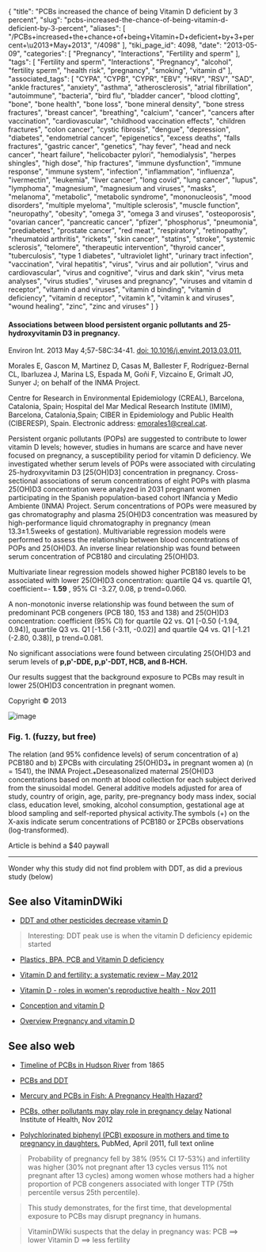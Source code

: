 {
    "title": "PCBs increased the chance of being Vitamin D deficient by 3 percent",
    "slug": "pcbs-increased-the-chance-of-being-vitamin-d-deficient-by-3-percent",
    "aliases": [
        "/PCBs+increased+the+chance+of+being+Vitamin+D+deficient+by+3+percent+\u2013+May+2013",
        "/4098"
    ],
    "tiki_page_id": 4098,
    "date": "2013-05-09",
    "categories": [
        "Pregnancy",
        "Interactions",
        "Fertility and sperm"
    ],
    "tags": [
        "Fertility and sperm",
        "Interactions",
        "Pregnancy",
        "alcohol",
        "fertility sperm",
        "health risk",
        "pregnancy",
        "smoking",
        "vitamin d"
    ],
    "associated_tags": [
        "CYPA",
        "CYPB",
        "CYPR",
        "EBV",
        "HRV",
        "RSV",
        "SAD",
        "ankle fractures",
        "anxiety",
        "asthma",
        "atherosclerosis",
        "atrial fibrillation",
        "autoimmune",
        "bacteria",
        "bird flu",
        "bladder cancer",
        "blood clotting",
        "bone",
        "bone health",
        "bone loss",
        "bone mineral density",
        "bone stress fractures",
        "breast cancer",
        "breathing",
        "calcium",
        "cancer",
        "cancers after vaccination",
        "cardiovascular",
        "childhood vaccination effects",
        "children fractures",
        "colon cancer",
        "cystic fibrosis",
        "dengue",
        "depression",
        "diabetes",
        "endometrial cancer",
        "epigenetics",
        "excess deaths",
        "falls fractures",
        "gastric cancer",
        "genetics",
        "hay fever",
        "head and neck cancer",
        "heart failure",
        "helicobacter pylori",
        "hemodialysis",
        "herpes shingles",
        "high dose",
        "hip fractures",
        "immune dysfunction",
        "immune response",
        "immune system",
        "infection",
        "inflammation",
        "influenza",
        "ivermectin",
        "leukemia",
        "liver cancer",
        "long covid",
        "lung cancer",
        "lupus",
        "lymphoma",
        "magnesium",
        "magnesium and viruses",
        "masks",
        "melanoma",
        "metabolic",
        "metabolic syndrome",
        "mononucleosis",
        "mood disorders",
        "multiple myeloma",
        "multiple sclerosis",
        "muscle function",
        "neuropathy",
        "obesity",
        "omega 3",
        "omega 3 and viruses",
        "osteoporosis",
        "ovarian cancer",
        "pancreatic cancer",
        "pfizer",
        "phosphorus",
        "pneumonia",
        "prediabetes",
        "prostate cancer",
        "red meat",
        "respiratory",
        "retinopathy",
        "rheumatoid arthritis",
        "rickets",
        "skin cancer",
        "statins",
        "stroke",
        "systemic sclerosis",
        "telomere",
        "therapeutic intervention",
        "thyroid cancer",
        "tuberculosis",
        "type 1 diabetes",
        "ultraviolet light",
        "urinary tract infection",
        "vaccination",
        "viral hepatitis",
        "virus",
        "virus and air pollution",
        "virus and cardiovascular",
        "virus and cognitive",
        "virus and dark skin",
        "virus meta analyses",
        "virus studies",
        "viruses and pregnancy",
        "viruses and vitamin d receptor",
        "vitamin d and viruses",
        "vitamin d binding",
        "vitamin d deficiency",
        "vitamin d receptor",
        "vitamin k",
        "vitamin k and viruses",
        "wound healing",
        "zinc",
        "zinc and viruses"
    ]
}


#### Associations between blood persistent organic pollutants and 25-hydroxyvitamin D3 in pregnancy.

Environ Int. 2013 May 4;57-58C:34-41. [doi: 10.1016/j.envint.2013.03.011.](https://doi.org/10.1016/j.envint.2013.03.011.) 

Morales E, Gascon M, Martinez D, Casas M, Ballester F, Rodríguez-Bernal CL, Ibarluzea J, Marina LS, Espada M, Goñi F, Vizcaino E, Grimalt JO, Sunyer J; on behalf of the INMA Project.

Centre for Research in Environmental Epidemiology (CREAL), Barcelona, Catalonia, Spain; Hospital del Mar Medical Research Institute (IMIM), Barcelona, Catalonia,Spain; CIBER in Epidemiology and Public Health (CIBERESP), Spain. Electronic address: emorales1@creal.cat.

Persistent organic pollutants (POPs) are suggested to contribute to lower vitamin D levels; however, studies in humans are scarce and have never focused on pregnancy, a susceptibility period for vitamin D deficiency. We investigated whether serum levels of POPs were associated with circulating 25-hydroxyvitamin D3 <span>[25(OH)D3]</span> concentration in pregnancy. Cross-sectional associations of serum concentrations of eight POPs with plasma 25(OH)D3 concentration were analyzed in 2031 pregnant women participating in the Spanish population-based cohort INfancia y Medio Ambiente (INMA) Project. Serum concentrations of POPs were measured by gas chromatography and plasma 25(OH)D3 concentration was measured by high-performance liquid chromatography in pregnancy (mean 13.3±1.5weeks of gestation). Multivariable regression models were performed to assess the relationship between blood concentrations of POPs and 25(OH)D3. An inverse linear relationship was found between serum concentration of PCB180 and circulating 25(OH)D3. 

Multivariate linear regression models showed higher PCB180 levels to be associated with lower 25(OH)D3 concentration: quartile Q4 vs. quartile Q1, coefficient=- **1.59** , 95% CI -3.27, 0.08, p trend=0.060. 

A non-monotonic inverse relationship was found between the sum of predominant PCB congeners (PCB 180, 153 and 138) and 25(OH)D3 concentration: coefficient (95% CI) for quartile Q2 vs. Q1 <span>[-0.50 (-1.94, 0.94)]</span>, quartile Q3 vs. Q1 <span>[-1.56 (-3.11, -0.02)]</span> and quartile Q4 vs. Q1 <span>[-1.21 (-2.80, 0.38)]</span>, p trend=0.081. 

No significant associations were found between circulating 25(OH)D3 and serum levels of  **p,p'-DDE, p,p'-DDT, HCB, and ß-HCH.**  

Our results suggest that the background exposure to PCBs may result in lower 25(OH)D3 concentration in pregnant women.

Copyright © 2013

<img src="https://d378j1rmrlek7x.cloudfront.net/attachments/jpeg/pcb.jpg" alt="image">

### Fig. 1.  (fuzzy, but free)

The relation (and 95% confidence levels) of serum concentration of a) PCB180 and b) ΣPCBs with circulating 25(OH)D3⁎ in pregnant women a) (n = 1541), the INMA Project.⁎Deseasonalized maternal 25(OH)D3 concentrations based on month at blood collection for each subject derived from the sinusoidal model. General additive models adjusted for area of study, country of origin, age, parity, pre-pregnancy body mass index, social class, education level, smoking, alcohol consumption, gestational age at blood sampling and self-reported physical activity.The symbols (+) on the X-axis indicate serum concentrations of PCB180 or ΣPCBs observations (log-transformed). 

Article is behind a $40 paywall

---

Wonder why this study did not find problem with DDT, as did a previous study (below)

## See also VitaminDWiki

* [DDT and other pesticides decrease vitamin D](/tags/ddt-and-other-pesticides-decrease-vitamin-d.html)

> Interesting: DDT peak use is when the vitamin D deficiency epidemic started

* [Plastics, BPA, PCB and Vitamin D deficiency](/tags/plastics-bpa-pcb-and-vitamin-d-deficiency.html)

* [Vitamin D and fertility: a systematic review – May 2012](/tags/vitamin-d-and-fertility-a-systematic-review-may-2012.html)

* [Vitamin D - roles in women's reproductive health - Nov 2011](/tags/vitamin-d-roles-in-womens-reproductive-health-nov-2011.html)

* [Conception and vitamin D](/tags/conception-and-vitamin-d.html)

* [Overview Pregnancy and vitamin D](/tags/overview-pregnancy-and-vitamin-d.html)

## See also web

* [Timeline of PCBs in Hudson River](http://www.clearwater.org/news/timeline.html) from 1865

* [PCBs and DDT](http://pollutioninpeople.org/toxics/pcbs_ddt)

* [Mercury and PCBs in Fish: A Pregnancy Health Hazard?](http://www.pregnancy-info.net/mercury_fish_pcbs.html)

* [PCBs, other pollutants may play role in pregnancy delay](http://www.nih.gov/news/health/nov2012/nichd-14.htm)  National Institute of Health, Nov 2012

* [Polychlorinated biphenyl (PCB) exposure in mothers and time to pregnancy in daughters.](http://www.ncbi.nlm.nih.gov/pubmed/21296657) PubMed, April 2011, full text online

> Probability of pregnancy fell by 38% (95% CI 17-53%) and infertility was higher (30% not pregnant after 13 cycles versus 11% not pregnant after 13 cycles) among women whose mothers had a higher proportion of PCB congeners associated with longer TTP (75th percentile versus 25th percentile). 

> This study demonstrates, for the first time, that developmental exposure to PCBs may disrupt pregnancy in humans.

> VitaminDWiki suspects that the delay in pregnancy was: PCB ==> lower Vitamin D ==> less fertility